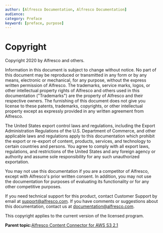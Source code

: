 ```yaml
---
author: [Alfresco Documentation, Alfresco Documentation]
audience: 
category: Preface
keyword: [preface, purpose]
---
```


# Copyright

Copyright 2020 by Alfresco and others.

Information in this document is subject to change without notice. No part of this document may be reproduced or transmitted in any form or by any means, electronic or mechanical, for any purpose, without the express written permission of Alfresco. The trademarks, service marks, logos, or other intellectual property rights of Alfresco and others used in this documentation \("Trademarks"\) are the property of Alfresco and their respective owners. The furnishing of this document does not give you license to these patents, trademarks, copyrights, or other intellectual property except as expressly provided in any written agreement from Alfresco.

The United States export control laws and regulations, including the Export Administration Regulations of the U.S. Department of Commerce, and other applicable laws and regulations apply to this documentation which prohibit the export or re-export of content, products, services, and technology to certain countries and persons. You agree to comply with all export laws, regulations, and restrictions of the United States and any foreign agency or authority and assume sole responsibility for any such unauthorized exportation.

You may not use this documentation if you are a competitor of Alfresco, except with Alfresco's prior written consent. In addition, you may not use the documentation for purposes of evaluating its functionality or for any other competitive purposes.

If you need technical support for this product, contact Customer Support by email at support@alfresco.com. If you have comments or suggestions about this documentation, contact us at documentation@alfresco.com.

This copyright applies to the current version of the licensed program.

**Parent topic:**[Alfresco Content Connector for AWS S3 2.1](../concepts/s3-contentstore-overview.md)

